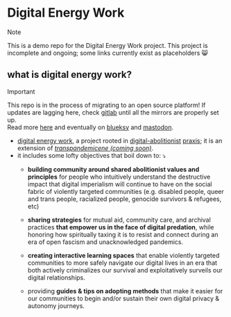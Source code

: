 # Digital Energy Work

> [!NOTE]  
> This is a demo repo for the Digital Energy Work project. This project is incomplete and ongoing; some links currently exist as placeholders 😸

## what is digital energy work? 
> [!IMPORTANT]  
> This repo is in the process of migrating to an open source platform! If updates are lagging here, check [gitlab](https://gitlab.com/transpandemicene/digital-energy-work) until all the mirrors are properly set up.  
> Read more [here](praxis___digital-energy-work.md) and eventually on [blueksy](https://bsky.app/profile/transgressive-med.bsky.social) and [mastodon](https://tech.lgbt/@transpandemicene).
- [digital energy work](https://www.transgressivemedicine.co/digital-energy-work), a project rooted in [digital-abolitionist](#) [praxis](praxis.md); it is an extension of [_transpandemicene (coming soon)_](#).
- it includes some lofty objectives that boil down to: ⤵
	- **building community around shared abolitionist values and principles** for people who intuitively understand the destructive impact that digital imperialism will continue to have on the social fabric of violently targeted communities (e.g. disabled people, queer and trans people, racialized people, genocide survivors & refugees, etc)
	
	- **sharing strategies** for mutual aid, community care, and archival practices **that empower us in the face of digital predation**, while honoring how spiritually taxing it is to resist and connect during an era of open fascism and unacknowledged pandemics.

	- **creating interactive learning spaces** that enable violently targeted communities to more safely navigate our digital lives in an era that both actively criminalizes our survival and exploitatively surveils our digital relationships.
	
	- providing **guides & tips on adopting methods** that make it easier for our communities to begin and/or sustain their own digital privacy & autonomy journeys.

